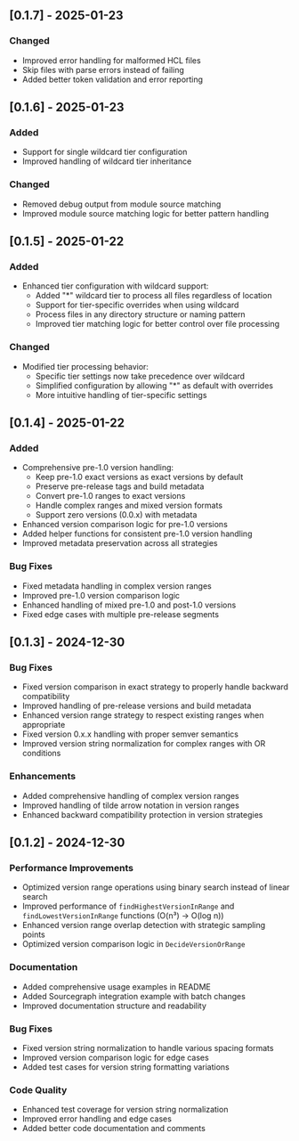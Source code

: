 ## [0.1.7] - 2025-01-23

### Changed
- Improved error handling for malformed HCL files
- Skip files with parse errors instead of failing
- Added better token validation and error reporting

## [0.1.6] - 2025-01-23

### Added
- Support for single wildcard tier configuration
- Improved handling of wildcard tier inheritance

### Changed
- Removed debug output from module source matching
- Improved module source matching logic for better pattern handling

## [0.1.5] - 2025-01-22

### Added
- Enhanced tier configuration with wildcard support:
  - Added "*" wildcard tier to process all files regardless of location
  - Support for tier-specific overrides when using wildcard
  - Process files in any directory structure or naming pattern
  - Improved tier matching logic for better control over file processing

### Changed
- Modified tier processing behavior:
  - Specific tier settings now take precedence over wildcard
  - Simplified configuration by allowing "*" as default with overrides
  - More intuitive handling of tier-specific settings

## [0.1.4] - 2025-01-22

### Added
- Comprehensive pre-1.0 version handling:
  - Keep pre-1.0 exact versions as exact versions by default
  - Preserve pre-release tags and build metadata
  - Convert pre-1.0 ranges to exact versions
  - Handle complex ranges and mixed version formats
  - Support zero versions (0.0.x) with metadata
- Enhanced version comparison logic for pre-1.0 versions
- Added helper functions for consistent pre-1.0 version handling
- Improved metadata preservation across all strategies

### Bug Fixes
- Fixed metadata handling in complex version ranges
- Improved pre-1.0 version comparison logic
- Enhanced handling of mixed pre-1.0 and post-1.0 versions
- Fixed edge cases with multiple pre-release segments

## [0.1.3] - 2024-12-30

### Bug Fixes
- Fixed version comparison in exact strategy to properly handle backward compatibility
- Improved handling of pre-release versions and build metadata
- Enhanced version range strategy to respect existing ranges when appropriate
- Fixed version 0.x.x handling with proper semver semantics
- Improved version string normalization for complex ranges with OR conditions

### Enhancements
- Added comprehensive handling of complex version ranges
- Improved handling of tilde arrow notation in version ranges
- Enhanced backward compatibility protection in version strategies

## [0.1.2] - 2024-12-30

### Performance Improvements
- Optimized version range operations using binary search instead of linear search
- Improved performance of `findHighestVersionInRange` and `findLowestVersionInRange` functions (O(n³) → O(log n))
- Enhanced version range overlap detection with strategic sampling points
- Optimized version comparison logic in `DecideVersionOrRange`

### Documentation
- Added comprehensive usage examples in README
- Added Sourcegraph integration example with batch changes
- Improved documentation structure and readability

### Bug Fixes
- Fixed version string normalization to handle various spacing formats
- Improved version comparison logic for edge cases
- Added test cases for version string formatting variations

### Code Quality
- Enhanced test coverage for version string normalization
- Improved error handling and edge cases
- Added better code documentation and comments
